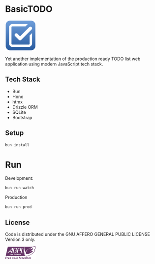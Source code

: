 # BasicTODO

<img src="public/images/logo.svg" width="100">

Yet another implementation of the production ready TODO list web application using modern JavaScript tech stack.

## Tech Stack

- Bun
- Hono
- htmx
- Drizzle ORM
- SQLite
- Bootstrap

## Setup

```bash
bun install
```

# Run

Development:

```bash
bun run watch
```

Production

```bash
bun run prod
```

## License

Code is distributed under the GNU AFFERO GENERAL PUBLIC LICENSE Version 3 only.

<img src="./AGPLv3_Logo.svg" width="100" alt="AGPLv3 Logo"/>
